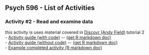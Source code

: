 ## Psych 596 - List of Activities

### Activity #2 - Read and examine data  
this activity is uses material covered in [Discovr (Andy Field)](https://www.discovr.rocks/discovr/) tutorial 2  
    - [Activity guide (with code)](examine-read/r_docs/examine-read-instructions-w-code.html) -- [(get R markdown doc)](examine-read/r_docs/examine-read-instructions-w-code.Rmd)  
    - [Activity guide (without code)](examine-read/r_docs/examine-read-instructions-nocode.html) -- [(get R markdown doc)](examine-read/r_docs/examine-read-instructions-nocode.Rmd)  
    - [Example completed activity (R markdown doc)](examine-read/r_docs/examine-read-solutions.Rmd)  
    
  
